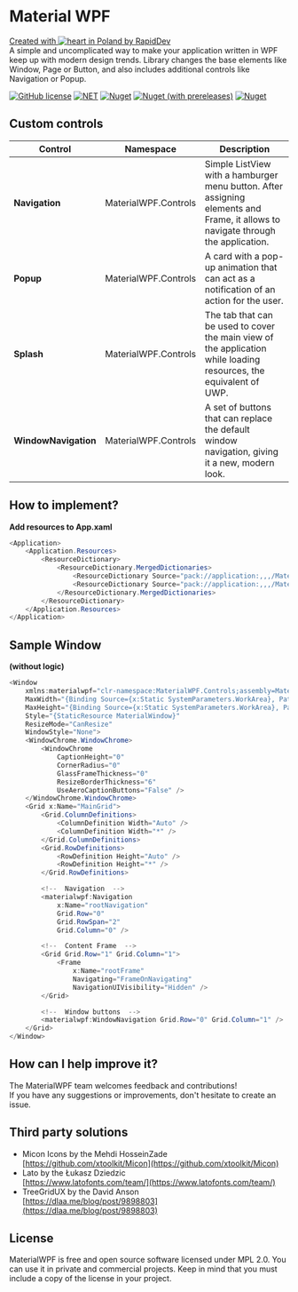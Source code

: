 # Material WPF
[Created with ![heart](http://i.imgur.com/oXJmdtz.gif) in Poland by RapidDev](https://rdev.cc/)  
A simple and uncomplicated way to make your application written in WPF keep up with modern design trends. Library changes the base elements like Window, Page or Button, and also includes additional controls like Navigation or Popup.

[![GitHub license](https://img.shields.io/github/license/rapiddev/MaterialWPF)](https://github.com/rapiddev/MaterialWPF/blob/master/LICENSE) [![NET](https://img.shields.io/badge/.NET-5.0.0-red)](https://github.com/rapiddev/MaterialWPF/blob/master/MaterialWPF.csproj) [![Nuget](https://img.shields.io/nuget/v/MaterialWPF)](https://www.nuget.org/packages/MaterialWPF/) [![Nuget (with prereleases)](https://img.shields.io/nuget/vpre/MaterialWPF?label=nuget-pre)](https://www.nuget.org/packages/MaterialWPF/) [![Nuget](https://img.shields.io/nuget/dt/MaterialWPF?label=nuget-downloads)](https://www.nuget.org/packages/MaterialWPF/)


## Custom controls
| Control | Namespace | Description |
| --- | --- | --- | 
| **Navigation** | MaterialWPF.Controls | Simple ListView with a hamburger menu button. After assigning elements and Frame, it allows to navigate through the application. |
| **Popup** | MaterialWPF.Controls | A card with a pop-up animation that can act as a notification of an action for the user. |
| **Splash** | MaterialWPF.Controls | The tab that can be used to cover the main view of the application while loading resources, the equivalent of UWP. |
| **WindowNavigation** | MaterialWPF.Controls | A set of buttons that can replace the default window navigation, giving it a new, modern look. |


## How to implement?
**Add resources to App.xaml**
```c#
<Application>
    <Application.Resources>
        <ResourceDictionary>
            <ResourceDictionary.MergedDictionaries>
                <ResourceDictionary Source="pack://application:,,,/MaterialWPF;component/Styles/ThemeLight.xaml" />
                <ResourceDictionary Source="pack://application:,,,/MaterialWPF;component/Styles/Material.xaml" />
            </ResourceDictionary.MergedDictionaries>
        </ResourceDictionary>
    </Application.Resources>
</Application>
```

## Sample Window
**(without logic)**
```c#
<Window
    xmlns:materialwpf="clr-namespace:MaterialWPF.Controls;assembly=MaterialWPF"
    MaxWidth="{Binding Source={x:Static SystemParameters.WorkArea}, Path=Width}"
    MaxHeight="{Binding Source={x:Static SystemParameters.WorkArea}, Path=Height}"
    Style="{StaticResource MaterialWindow}"
    ResizeMode="CanResize"
    WindowStyle="None">
    <WindowChrome.WindowChrome>
        <WindowChrome
            CaptionHeight="0"
            CornerRadius="0"
            GlassFrameThickness="0"
            ResizeBorderThickness="6"
            UseAeroCaptionButtons="False" />
    </WindowChrome.WindowChrome>
    <Grid x:Name="MainGrid">
        <Grid.ColumnDefinitions>
            <ColumnDefinition Width="Auto" />
            <ColumnDefinition Width="*" />
        </Grid.ColumnDefinitions>
        <Grid.RowDefinitions>
            <RowDefinition Height="Auto" />
            <RowDefinition Height="*" />
        </Grid.RowDefinitions>

        <!--  Navigation  -->
        <materialwpf:Navigation
            x:Name="rootNavigation"
            Grid.Row="0"
            Grid.RowSpan="2"
            Grid.Column="0" />

        <!--  Content Frame  -->
        <Grid Grid.Row="1" Grid.Column="1">
            <Frame
                x:Name="rootFrame"
                Navigating="FrameOnNavigating"
                NavigationUIVisibility="Hidden" />
        </Grid>

        <!--  Window buttons  -->
        <materialwpf:WindowNavigation Grid.Row="0" Grid.Column="1" />
    </Grid>
</Window>
```

## How can I help improve it?
The MaterialWPF team welcomes feedback and contributions!<br/>
If you have any suggestions or improvements, don't hesitate to create an issue.

## Third party solutions
- Micon Icons by the Mehdi HosseinZade  
[https://github.com/xtoolkit/Micon](https://github.com/xtoolkit/Micon)
- Lato by the Łukasz Dziedzic  
[https://www.latofonts.com/team/](https://www.latofonts.com/team/)
- TreeGridUX by the David Anson  
[https://dlaa.me/blog/post/9898803](https://dlaa.me/blog/post/9898803)

## License
MaterialWPF is free and open source software licensed under MPL 2.0. You can use it in private and commercial projects. Keep in mind that you must include a copy of the license in your project.
